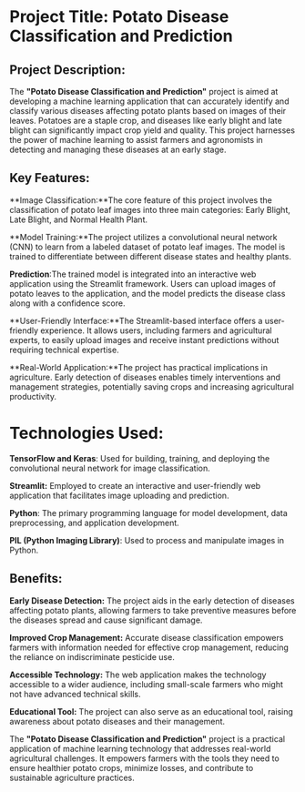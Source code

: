 # Project Title: Potato Disease Classification and Prediction

## Project Description:

The **"Potato Disease Classification and Prediction"** project is aimed at developing a machine learning application that can accurately identify and classify various diseases affecting potato plants based on images of their leaves. Potatoes are a staple crop, and diseases like early blight and late blight can significantly impact crop yield and quality. This project harnesses the power of machine learning to assist farmers and agronomists in detecting and managing these diseases at an early stage.

## Key Features:

**Image Classification:**The core feature of this project involves the classification of potato leaf images into three main categories: Early Blight, Late Blight, and Normal Health Plant.

**Model Training:**The project utilizes a convolutional neural network (CNN) to learn from a labeled dataset of potato leaf images. The model is trained to differentiate between different disease states and healthy plants.

**Prediction**:The trained model is integrated into an interactive web application using the Streamlit framework. Users can upload images of potato leaves to the application, and the model predicts the disease class along with a confidence score.

**User-Friendly Interface:**The Streamlit-based interface offers a user-friendly experience. It allows users, including farmers and agricultural experts, to easily upload images and receive instant predictions without requiring technical expertise.

**Real-World Application:**The project has practical implications in agriculture. Early detection of diseases enables timely interventions and management strategies, potentially saving crops and increasing agricultural productivity.

# Technologies Used:

**TensorFlow and Keras**:
Used for building, training, and deploying the convolutional neural network for image classification.

 **Streamlit:** Employed to create an interactive and user-friendly web application that facilitates image uploading and prediction.

**Python**: The primary programming language for model development, data preprocessing, and application development.

**PIL (Python Imaging Library)**: Used to process and manipulate images in Python.

## Benefits:

**Early Disease Detection:** The project aids in the early detection of diseases affecting potato plants, allowing farmers to take preventive measures before the diseases spread and cause significant damage.

**Improved Crop Management:** Accurate disease classification empowers farmers with information needed for effective crop management, reducing the reliance on indiscriminate pesticide use.

**Accessible Technology:** The web application makes the technology accessible to a wider audience, including small-scale farmers who might not have advanced technical skills.

**Educational Tool:** The project can also serve as an educational tool, raising awareness about potato diseases and their management.



The **"Potato Disease Classification and Prediction"** project is a practical application of machine learning technology that addresses real-world agricultural challenges. It empowers farmers with the tools they need to ensure healthier potato crops, minimize losses, and contribute to sustainable agriculture practices.